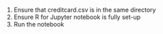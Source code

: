 1. Ensure that creditcard.csv is in the same directory
2. Ensure R for Jupyter notebook is fully set-up
3. Run the notebook
